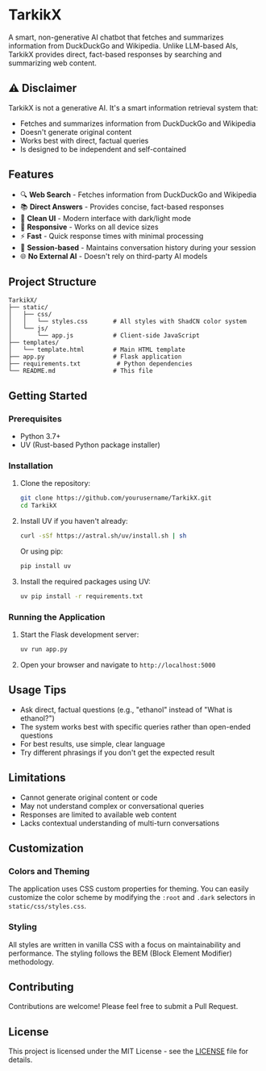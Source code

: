 # TarkikX

A smart, non-generative AI chatbot that fetches and summarizes information from DuckDuckGo and Wikipedia. Unlike LLM-based AIs, TarkikX provides direct, fact-based responses by searching and summarizing web content.

## ⚠️ Disclaimer

TarkikX is not a generative AI. It's a smart information retrieval system that:

- Fetches and summarizes information from DuckDuckGo and Wikipedia
- Doesn't generate original content
- Works best with direct, factual queries
- Is designed to be independent and self-contained

## Features

- 🔍 **Web Search** - Fetches information from DuckDuckGo and Wikipedia
- 📚 **Direct Answers** - Provides concise, fact-based responses
- 🎨 **Clean UI** - Modern interface with dark/light mode
- 📱 **Responsive** - Works on all device sizes
- ⚡ **Fast** - Quick response times with minimal processing
- 🔄 **Session-based** - Maintains conversation history during your session
- 🌐 **No External AI** - Doesn't rely on third-party AI models

## Project Structure

```text
TarkikX/
├── static/
│   ├── css/
│   │   └── styles.css       # All styles with ShadCN color system
│   └── js/
│       └── app.js           # Client-side JavaScript
├── templates/
│   └── template.html        # Main HTML template
├── app.py                   # Flask application
├── requirements.txt          # Python dependencies
└── README.md                # This file
```

## Getting Started

### Prerequisites

- Python 3.7+
- UV (Rust-based Python package installer)

### Installation

1. Clone the repository:

   ```bash
   git clone https://github.com/yourusername/TarkikX.git
   cd TarkikX
   ```
2. Install UV if you haven't already:

   ```bash
   curl -sSf https://astral.sh/uv/install.sh | sh
   ```

   Or using pip:

   ```bash
   pip install uv
   ```
3. Install the required packages using UV:

   ```bash
   uv pip install -r requirements.txt
   ```

### Running the Application

1. Start the Flask development server:

   ```bash
   uv run app.py
   ```
2. Open your browser and navigate to `http://localhost:5000`

## Usage Tips

- Ask direct, factual questions (e.g., "ethanol" instead of "What is ethanol?")
- The system works best with specific queries rather than open-ended questions
- For best results, use simple, clear language
- Try different phrasings if you don't get the expected result

## Limitations

- Cannot generate original content or code
- May not understand complex or conversational queries
- Responses are limited to available web content
- Lacks contextual understanding of multi-turn conversations

## Customization

### Colors and Theming

The application uses CSS custom properties for theming. You can easily customize the color scheme by modifying the `:root` and `.dark` selectors in `static/css/styles.css`.

### Styling

All styles are written in vanilla CSS with a focus on maintainability and performance. The styling follows the BEM (Block Element Modifier) methodology.

## Contributing

Contributions are welcome! Please feel free to submit a Pull Request.

## License

This project is licensed under the MIT License - see the [LICENSE](LICENSE) file for details.
